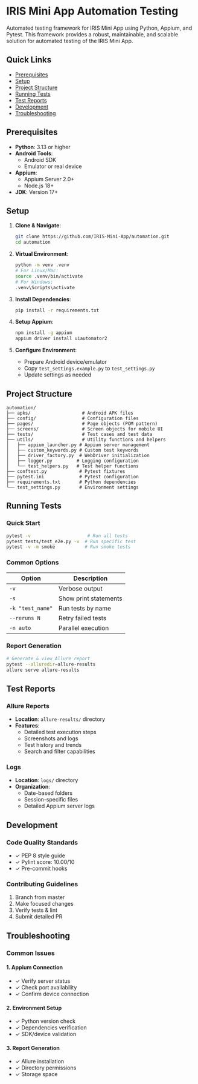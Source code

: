 # IRIS Mini App Automation Testing

Automated testing framework for IRIS Mini App using Python, Appium, and Pytest. This framework provides a robust, maintainable, and scalable solution for automated testing of the IRIS Mini App.

## Quick Links
- [Prerequisites](#prerequisites)
- [Setup](#setup)
- [Project Structure](#project-structure)
- [Running Tests](#running-tests)
- [Test Reports](#test-reports)
- [Development](#development)
- [Troubleshooting](#troubleshooting)

## Prerequisites

- **Python**: 3.13 or higher
- **Android Tools**:
  - Android SDK
  - Emulator or real device
- **Appium**:
  - Appium Server 2.0+
  - Node.js 18+
- **JDK**: Version 17+

## Setup

1. **Clone & Navigate**:
   ```bash
   git clone https://github.com/IRIS-Mini-App/automation.git
   cd automation
   ```

2. **Virtual Environment**:
   ```bash
   python -m venv .venv
   # For Linux/Mac:
   source .venv/bin/activate
   # For Windows:
   .venv\Scripts\activate
   ```

3. **Install Dependencies**:
   ```bash
   pip install -r requirements.txt
   ```

4. **Setup Appium**:
   ```bash
   npm install -g appium
   appium driver install uiautomator2
   ```

5. **Configure Environment**:
   - Prepare Android device/emulator
   - Copy `test_settings.example.py` to `test_settings.py`
   - Update settings as needed

## Project Structure

```
automation/
├── apks/                   # Android APK files
├── config/                 # Configuration files
├── pages/                  # Page objects (POM pattern)
├── screens/                # Screen objects for mobile UI
├── tests/                  # Test cases and test data
├── utils/                  # Utility functions and helpers
│   ├── appium_launcher.py # Appium server management
│   ├── custom_keywords.py # Custom test keywords
│   ├── driver_factory.py  # WebDriver initialization
│   ├── logger.py         # Logging configuration
│   └── test_helpers.py   # Test helper functions
├── conftest.py            # Pytest fixtures
├── pytest.ini             # Pytest configuration
├── requirements.txt       # Python dependencies
└── test_settings.py       # Environment settings
```

## Running Tests

### Quick Start
```bash
pytest -v                     # Run all tests
pytest tests/test_e2e.py -v  # Run specific test
pytest -v -m smoke           # Run smoke tests
```

### Common Options
| Option | Description |
|--------|-------------|
| `-v` | Verbose output |
| `-s` | Show print statements |
| `-k "test_name"` | Run tests by name |
| `--reruns N` | Retry failed tests |
| `-n auto` | Parallel execution |

### Report Generation
```bash
# Generate & view Allure report
pytest --alluredir=allure-results
allure serve allure-results
```

## Test Reports

### Allure Reports
- **Location**: `allure-results/` directory
- **Features**:
  - Detailed test execution steps
  - Screenshots and logs
  - Test history and trends
  - Search and filter capabilities

### Logs
- **Location**: `logs/` directory
- **Organization**:
  - Date-based folders
  - Session-specific files
  - Detailed Appium server logs

## Development

### Code Quality Standards
- ✓ PEP 8 style guide
- ✓ Pylint score: 10.00/10
- ✓ Pre-commit hooks

### Contributing Guidelines
1. Branch from master
2. Make focused changes
3. Verify tests & lint
4. Submit detailed PR

## Troubleshooting

### Common Issues

#### 1. Appium Connection
- ✓ Verify server status
- ✓ Check port availability
- ✓ Confirm device connection

#### 2. Environment Setup
- ✓ Python version check
- ✓ Dependencies verification
- ✓ SDK/device validation

#### 3. Report Generation
- ✓ Allure installation
- ✓ Directory permissions
- ✓ Storage space
